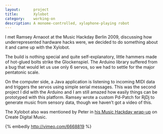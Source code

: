 ```yaml
---
layout:      project
title:       Xylobot
category:    working-on
description: A monome-controlled, xylophone-playing robot
---
```

I met Ramsey Arnaoot at the Music Hackday Berlin 2009, discussing how underrepresented hardware hacks were, we decided to do something about it and came up with the Xylobot.

The build is nothing special and quite self-explanatory, little hammers made of hot-glued bolts strike the Glockenspiel. The Arduino library suffered from a bug that would let us use only 6 servos, so we had to settle for the major pentatonic scale.

On the computer side, a Java application is listening to incoming MIDI data and triggers the servos using simple serial messages. This was the second project I did with the Arduino and I am still amazed how easily things can be prototyped with this platform. Ramsey wrote a custom Pd-Patch for RjDj to generate music from sensory data, though we haven’t got a video of this.

The Xylobot also was mentioned by Peter in [his Music Hackday wrap-up][cdm_mhd_berlin] on Create Digital Music.

{% embedly http://vimeo.com/6668819 %}

[cdm_mhd_berlin]: http://createdigitalmusic.com/2009/09/wild-musical-inventions-from-berlin-hackday/